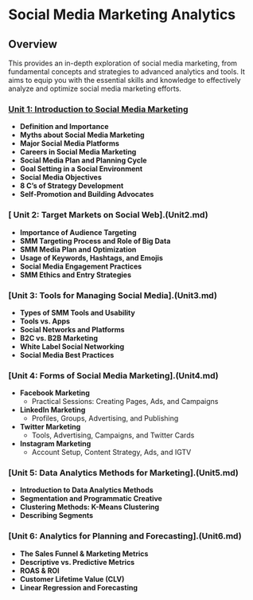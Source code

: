 # Social Media Marketing Analytics 

## Overview

This provides an in-depth exploration of social media marketing, from fundamental concepts and strategies to advanced analytics and tools. It aims to equip you with the essential skills and knowledge to effectively analyze and optimize social media marketing efforts.

### **[Unit 1: Introduction to Social Media Marketing](Unit1.md)**

- **Definition and Importance**
- **Myths about Social Media Marketing**
- **Major Social Media Platforms**
- **Careers in Social Media Marketing**
- **Social Media Plan and Planning Cycle**
- **Goal Setting in a Social Environment**
- **Social Media Objectives**
- **8 C’s of Strategy Development**
- **Self-Promotion and Building Advocates**

### **[ Unit 2: Target Markets on Social Web].(Unit2.md)**

- **Importance of Audience Targeting**
- **SMM Targeting Process and Role of Big Data**
- **SMM Media Plan and Optimization**
- **Usage of Keywords, Hashtags, and Emojis**
- **Social Media Engagement Practices**
- **SMM Ethics and Entry Strategies**

### **[Unit 3: Tools for Managing Social Media].(Unit3.md)**

- **Types of SMM Tools and Usability**
- **Tools vs. Apps**
- **Social Networks and Platforms**
- **B2C vs. B2B Marketing**
- **White Label Social Networking**
- **Social Media Best Practices**

### **[Unit 4: Forms of Social Media Marketing].(Unit4.md)**

- **Facebook Marketing**
  - Practical Sessions: Creating Pages, Ads, and Campaigns
- **LinkedIn Marketing**
  - Profiles, Groups, Advertising, and Publishing
- **Twitter Marketing**
  - Tools, Advertising, Campaigns, and Twitter Cards
- **Instagram Marketing**
  - Account Setup, Content Strategy, Ads, and IGTV

### **[Unit 5: Data Analytics Methods for Marketing].(Unit5.md)**

- **Introduction to Data Analytics Methods**
- **Segmentation and Programmatic Creative**
- **Clustering Methods: K-Means Clustering**
- **Describing Segments**

### **[Unit 6: Analytics for Planning and Forecasting].(Unit6.md)**

- **The Sales Funnel & Marketing Metrics**
- **Descriptive vs. Predictive Metrics**
- **ROAS & ROI**
- **Customer Lifetime Value (CLV)**
- **Linear Regression and Forecasting**



